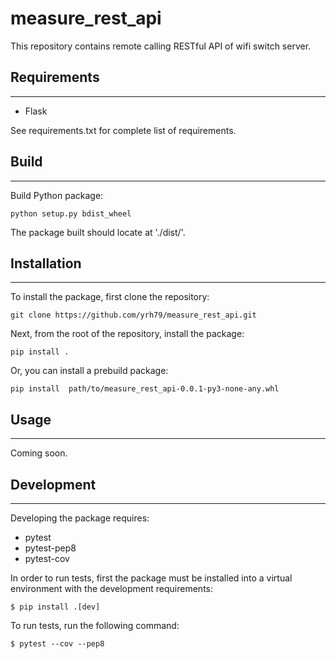 # measure_rest_api

This repository contains remote calling RESTful API of wifi switch server.

## Requirements
---------------

* Flask

See requirements.txt for complete list of requirements.

## Build
--------
Build Python package:

```shell
python setup.py bdist_wheel
```
The package built should locate at './dist/'.


## Installation
---------------

To install the package, first clone the repository:

```shell
git clone https://github.com/yrh79/measure_rest_api.git
```

Next, from the root of the repository, install the package:
```shell
pip install .
```

Or, you can install a prebuild package:
```shell
pip install  path/to/measure_rest_api-0.0.1-py3-none-any.whl
```

## Usage
---------------

Coming soon.

## Development
---------------

Developing the package requires:
* pytest
* pytest-pep8
* pytest-cov

In order to run tests, first the package must be installed into a virtual
environment with the development requirements:

    $ pip install .[dev]

To run tests, run the following command:

    $ pytest --cov --pep8
